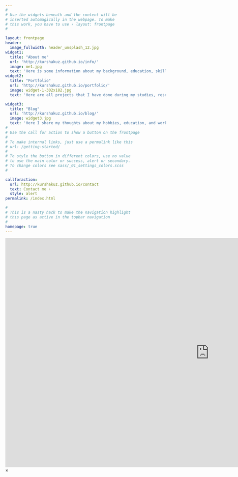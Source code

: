 ```yaml
---
#
# Use the widgets beneath and the content will be
# inserted automagically in the webpage. To make
# this work, you have to use › layout: frontpage
#

layout: frontpage
header:
  image_fullwidth: header_unsplash_12.jpg
widget1:
  title: "About me"
  url: 'http://kurshakuz.github.io/info/'
  image: me1.jpg
  text: 'Here is some information about my background, education, skills, and experiences. If you like to know more, feel free to contact me, all information is available here too.'
widget2:
  title: "Portfolio"
  url: 'http://kurshakuz.github.io/portfolio/'
  image: widget-1-302x182.jpg
  text: 'Here are all projects that I have done during my studies, research work or out of curiosity. My interest span from mobile robotics and control to computer vision and deep learning.'

widget3:
  title: "Blog"
  url: 'http://kurshakuz.github.io/blog/'
  image: widget3.jpg
  text: 'Here I share my thoughts about my hobbies, education, and work. It consists of various topics starting from mountain hiking, snowboarding, active tourism to career in robotics and mechatronics and graduate schools.'
#
# Use the call for action to show a button on the frontpage
#
# To make internal links, just use a permalink like this
# url: /getting-started/
#
# To style the button in different colors, use no value
# to use the main color or success, alert or secondary.
# To change colors see sass/_01_settings_colors.scss
#

callforaction:
  url: http://kurshakuz.github.io/contact
  text: Contact me ›
  style: alert
permalink: /index.html

#
# This is a nasty hack to make the navigation highlight
# this page as active in the topbar navigation
#
homepage: true
---
```


<div id="videoModal" class="reveal-modal large" data-reveal="">
  <div class="flex-video widescreen vimeo" style="display: block;">
    <iframe width="1280" height="720" src="https://www.youtube.com/embed/3b5zCFSmVvU" frameborder="0" allowfullscreen></iframe>
  </div>
  <a class="close-reveal-modal">&#215;</a>
</div>
